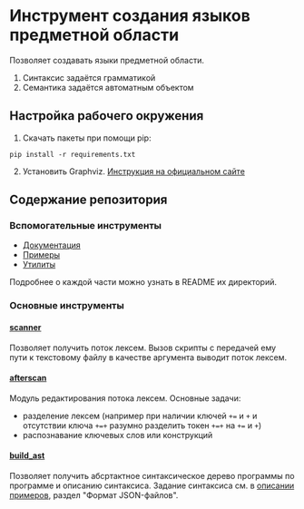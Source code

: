 # Инструмент создания языков предметной области
Позволяет создавать языки предметной области.
1. Синтаксис задаётся грамматикой
2. Семантика задаётся автоматным объектом

## Настройка рабочего окружения
1. Скачать пакеты при помощи pip:
```
pip install -r requirements.txt
```
2. Установить Graphviz. [Инструкция на официальном сайте](https://graphviz.org/download/)

## Содержание репозитория
### Вспомогательные инструменты
+ [Документация](_docs)
+ [Примеры](_examples)
+ [Утилиты](utils)

Подробнее о каждой части можно узнать в README их директорий.

### Основные инструменты
#### [scanner](scanner.py)
Позволяет получить поток лексем. Вызов скрипты с передачей ему пути к текстовому файлу в качестве аргумента выводит поток лексем.
#### [afterscan](afterscan)
Модуль редактирования потока лексем. Основные задачи:
+ разделение лексем (например при наличии ключей `+=` и `+` и отсутствии ключа `+=+` разумно разделить токен `+=+` на `+=` и `+`)
+ распознавание ключевых слов или конструкций
#### [build_ast](build_ast.py)
Позволяет получить абсртактное синтаксическое дерево программы по программе и описанию синтаксиса.
Задание синтаксиса см. в [описании примеров](_examples/README.md), раздел "Формат JSON-файлов".
